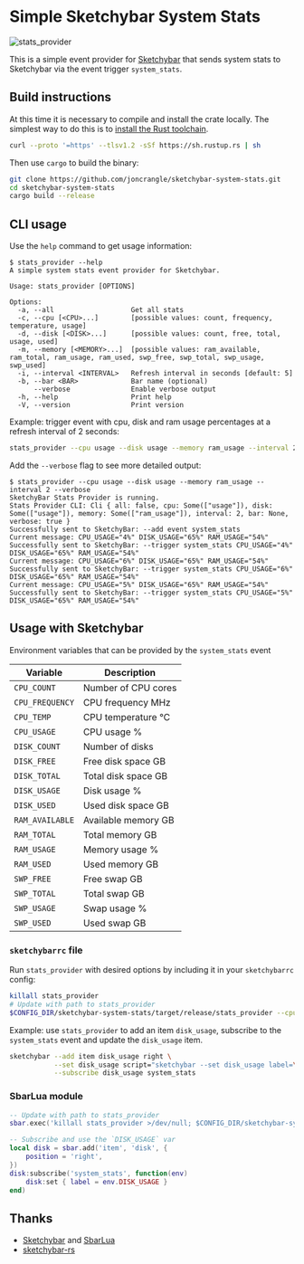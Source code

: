 # Simple Sketchybar System Stats

![stats_provider](assets/stats_provider.png)

This is a simple event provider for [Sketchybar](https://github.com/FelixKratz/SketchyBar?tab=readme-ov-file) that sends system stats to Sketchybar via the event trigger `system_stats`.

## Build instructions

At this time it is necessary to compile and install the crate locally. The simplest way to do this is to [install the Rust toolchain](https://rustup.rs/).

```bash
curl --proto '=https' --tlsv1.2 -sSf https://sh.rustup.rs | sh
```

Then use `cargo` to build the binary:

```bash
git clone https://github.com/joncrangle/sketchybar-system-stats.git
cd sketchybar-system-stats
cargo build --release
```

## CLI usage

Use the `help` command to get usage information:
```console
$ stats_provider --help
A simple system stats event provider for Sketchybar.

Usage: stats_provider [OPTIONS]

Options:
  -a, --all                   Get all stats
  -c, --cpu [<CPU>...]        [possible values: count, frequency, temperature, usage]
  -d, --disk [<DISK>...]      [possible values: count, free, total, usage, used]
  -m, --memory [<MEMORY>...]  [possible values: ram_available, ram_total, ram_usage, ram_used, swp_free, swp_total, swp_usage, swp_used]
  -i, --interval <INTERVAL>   Refresh interval in seconds [default: 5]
  -b, --bar <BAR>             Bar name (optional)
      --verbose               Enable verbose output
  -h, --help                  Print help
  -V, --version               Print version
```

Example: trigger event with cpu, disk and ram usage percentages at a refresh interval of 2 seconds:
```bash
stats_provider --cpu usage --disk usage --memory ram_usage --interval 2
```

Add the `--verbose` flag to see more detailed output:

```console
$ stats_provider --cpu usage --disk usage --memory ram_usage --interval 2 --verbose
SketchyBar Stats Provider is running.
Stats Provider CLI: Cli { all: false, cpu: Some(["usage"]), disk: Some(["usage"]), memory: Some(["ram_usage"]), interval: 2, bar: None, verbose: true }
Successfully sent to SketchyBar: --add event system_stats
Current message: CPU_USAGE="4%" DISK_USAGE="65%" RAM_USAGE="54%"
Successfully sent to SketchyBar: --trigger system_stats CPU_USAGE="4%" DISK_USAGE="65%" RAM_USAGE="54%"
Current message: CPU_USAGE="6%" DISK_USAGE="65%" RAM_USAGE="54%"
Successfully sent to SketchyBar: --trigger system_stats CPU_USAGE="6%" DISK_USAGE="65%" RAM_USAGE="54%"
Current message: CPU_USAGE="5%" DISK_USAGE="65%" RAM_USAGE="54%"
Successfully sent to SketchyBar: --trigger system_stats CPU_USAGE="5%" DISK_USAGE="65%" RAM_USAGE="54%"
```

## Usage with Sketchybar

Environment variables that can be provided by the `system_stats` event

| Variable        | Description         |
| --------------- | ------------------- |
| `CPU_COUNT`     | Number of CPU cores |
| `CPU_FREQUENCY` | CPU frequency MHz   |
| `CPU_TEMP`      | CPU temperature °C  |
| `CPU_USAGE`     | CPU usage %         |
| `DISK_COUNT`    | Number of disks     |
| `DISK_FREE`     | Free disk space GB  |
| `DISK_TOTAL`    | Total disk space GB |
| `DISK_USAGE`    | Disk usage %        |
| `DISK_USED`     | Used disk space GB  |
| `RAM_AVAILABLE` | Available memory GB |
| `RAM_TOTAL`     | Total memory GB     |
| `RAM_USAGE`     | Memory usage %      |
| `RAM_USED`      | Used memory GB      |
| `SWP_FREE`      | Free swap GB        |
| `SWP_TOTAL`     | Total swap GB       |
| `SWP_USAGE`     | Swap usage %        |
| `SWP_USED`      | Used swap GB        |

### `sketchybarrc` file

Run `stats_provider` with desired options by including it in your `sketchybarrc` config:

```bash
killall stats_provider
# Update with path to stats_provider
$CONFIG_DIR/sketchybar-system-stats/target/release/stats_provider --cpu usage --disk usage --memory ram_usage &
```

Example: use `stats_provider` to add an item `disk_usage`, subscribe to the `system_stats` event and update the `disk_usage` item.

```bash
sketchybar --add item disk_usage right \
           --set disk_usage script="sketchybar --set disk_usage label=\$DISK_USAGE" \
           --subscribe disk_usage system_stats
```

### SbarLua module

```lua
-- Update with path to stats_provider
sbar.exec('killall stats_provider >/dev/null; $CONFIG_DIR/sketchybar-system-stats/target/release/stats_provider --cpu usage --disk usage --memory usage')

-- Subscribe and use the `DISK_USAGE` var
local disk = sbar.add('item', 'disk', {
	position = 'right',
})
disk:subscribe('system_stats', function(env)
	disk:set { label = env.DISK_USAGE }
end)
```

## Thanks

* [Sketchybar](https://github.com/FelixKratz/SketchyBar) and [SbarLua](https://github.com/FelixKratz/SbarLua)
* [sketchybar-rs](https://github.com/johnallen3d/sketchybar-rs)

